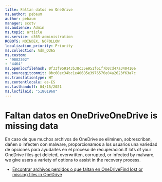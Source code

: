 ```yaml
---
title: Faltan datos en OneDrive
ms.author: pebaum
author: pebaum
manager: scotv
ms.audience: Admin
ms.topic: article
ms.service: o365-administration
ROBOTS: NOINDEX, NOFOLLOW
localization_priority: Priority
ms.collection: Adm_O365
ms.custom:
- "9002302"
- "4464"
ms.openlocfilehash: 0f33f959143b38c35e951f61f7b0cd47a340410e
ms.sourcegitcommit: 8bc60ec34bc1e40685e3976576e04a2623f63a7c
ms.translationtype: HT
ms.contentlocale: es-ES
ms.lasthandoff: 04/15/2021
ms.locfileid: "51801968"
---
```

# <a name="onedrive-is-missing-data"></a><span data-ttu-id="fd673-102">Faltan datos en OneDrive</span><span class="sxs-lookup"><span data-stu-id="fd673-102">OneDrive is missing data</span></span>

<span data-ttu-id="fd673-103">En caso de que muchos archivos de OneDrive se eliminen, sobrescriban, dañen o infecten con malware, proporcionamos a los usuarios una variedad de opciones para ayudarles en el proceso de recuperación.</span><span class="sxs-lookup"><span data-stu-id="fd673-103">If lots of your OneDrive files get deleted, overwritten, corrupted, or infected by malware, we give users a variety of options to assist in the recovery process.</span></span>

- [<span data-ttu-id="fd673-104">Encontrar archivos perdidos o que faltan en OneDrive</span><span class="sxs-lookup"><span data-stu-id="fd673-104">Find lost or missing files in OneDrive</span></span>](https://go.microsoft.com/fwlink/?linkid=2125166)
